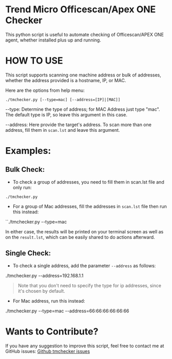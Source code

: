 # Trend Micro Officescan/Apex ONE Checker

This python script is useful to automate checking of Officescan/APEX ONE agent, whether installed plus up and running.

# HOW TO USE

This script supports scanning one machine address or bulk of addresses, whether the address provided is a hostname, IP, or MAC.

Here are the options from help menu:

``./tmchecker.py [--type=mac] [--address=[IP]|[MAC]]``

--type: Determine the type of address; for MAC Address just type "mac". The default type is IP, so leave this argument in this case.

--address: Here provide the target's address. To scan more than one address, fill them in ``scan.lst`` and leave this argument.


# Examples:

## Bulk Check:

* To check a group of addresses, you need to fill them in scan.lst file and only run:

``./tmchecker.py``

* For a group of Mac addresses, fill the addresses in ``scan.lst`` file then run this instead:

``./tmchecker.py --type=mac


In either case, the results will be printed on your terminal screen as well as on the ``result.lst``, which can be easily shared to do actions afterward.


## Single Check:

* To check a single address, add the parameter ``--address`` as follows:

./tmchecker.py --address=192.168.1.1

> Note that you don't need to specify the type for ip addresses, since it's chosen by default.


* For Mac address, run this instead:

./tmchecker.py --type=mac --address=66:66:66:66:66:66

 
# Wants to Contribute?

If you have any suggestion to improve this script, feel free to contact me at GitHub issues: [Github tmchecker issues](https://github.com/tariqhawis/tmchecker/issues)

